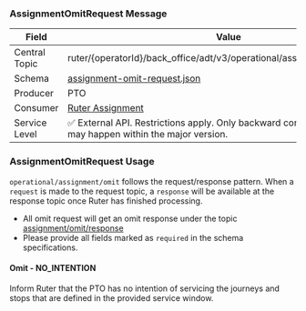 ### AssignmentOmitRequest Message
| Field         | Value                                                                                                                    |
|---------------|--------------------------------------------------------------------------------------------------------------------------|
| Central Topic | ruter/{operatorId}/back_office/adt/v3/operational/assignment/omit/request                                                |
| Schema        | [ assignment-omit-request.json ](json-schemas/operational/assignment/omit/request/assignment-omit-request.json)          |
| Producer      | PTO                                                                                                                      |
| Consumer      | [Ruter Assignment](https://github.com/orgs/RuterNo/teams/assignment)                                                     |
| Service Level | ✅ External API. Restrictions apply. Only backward compatible changes may happen within the major version.                |

### AssignmentOmitRequest Usage
`operational/assignment/omit` follows the request/response pattern. When a `request` is made to the request topic, a `response` will be available at the response topic once Ruter has finished processing.

- All omit request will get an omit response under the topic [assignment/omit/response](../response/assignment-omit-response.md)
- Please provide all fields marked as `required` in the schema specifications.

#### Omit - NO_INTENTION

Inform Ruter that the PTO has no intention of servicing the journeys and stops that are defined in the provided service window.
